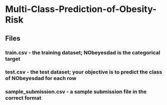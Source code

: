 # Multi-Class-Prediction-of-Obesity-Risk

## Files
### train.csv - the training dataset; NObeyesdad is the categorical target
### test.csv - the test dataset; your objective is to predict the class of NObeyesdad for each row
### sample_submission.csv - a sample submission file in the correct format
